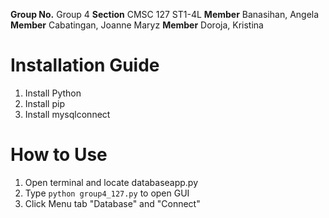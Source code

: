**Group No.** Group 4
**Section** CMSC 127 ST1-4L
**Member** Banasihan, Angela
**Member** Cabatingan, Joanne Maryz
**Member** Doroja, Kristina

# Installation Guide
1. Install Python
2. Install pip
3. Install mysqlconnect

# How to Use
1. Open terminal and locate databaseapp.py
2. Type `python group4_127.py` to open GUI
3. Click Menu tab "Database" and "Connect"
